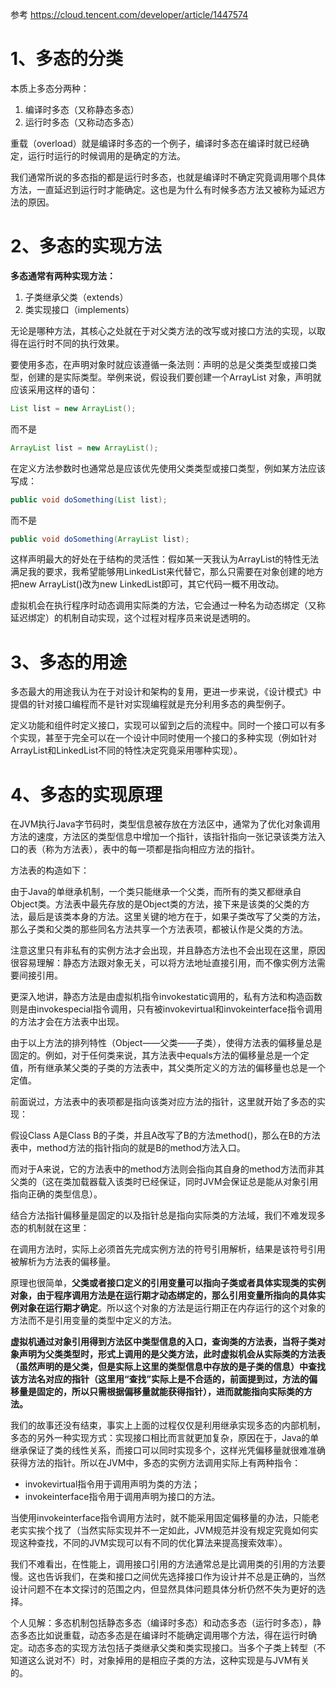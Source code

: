 参考 https://cloud.tencent.com/developer/article/1447574

# 1、多态的分类

本质上多态分两种：

1. 编译时多态（又称静态多态）
2. 运行时多态（又称动态多态）

重载（overload）就是编译时多态的一个例子，编译时多态在编译时就已经确定，运行时运行的时候调用的是确定的方法。

我们通常所说的多态指的都是运行时多态，也就是编译时不确定究竟调用哪个具体方法，一直延迟到运行时才能确定。这也是为什么有时候多态方法又被称为延迟方法的原因。

# 2、多态的实现方法

**多态通常有两种实现方法：**

1. 子类继承父类（extends）
2. 类实现接口（implements）

无论是哪种方法，其核心之处就在于对父类方法的改写或对接口方法的实现，以取得在运行时不同的执行效果。

要使用多态，在声明对象时就应该遵循一条法则：声明的总是父类类型或接口类型，创建的是实际类型。举例来说，假设我们要创建一个ArrayList 对象，声明就应该采用这样的语句：

```java
List list = new ArrayList();
```

而不是

```java
ArrayList list = new ArrayList();
```

在定义方法参数时也通常总是应该优先使用父类类型或接口类型，例如某方法应该写成：

```java
public void doSomething(List list);
```

而不是

```java
public void doSomething(ArrayList list);
```

这样声明最大的好处在于结构的灵活性：假如某一天我认为ArrayList的特性无法满足我的要求，我希望能够用LinkedList来代替它，那么只需要在对象创建的地方把new ArrayList()改为new LinkedList即可，其它代码一概不用改动。

虚拟机会在执行程序时动态调用实际类的方法，它会通过一种名为动态绑定（又称延迟绑定）的机制自动实现，这个过程对程序员来说是透明的。

# 3、多态的用途

多态最大的用途我认为在于对设计和架构的复用，更进一步来说，《设计模式》中提倡的针对接口编程而不是针对实现编程就是充分利用多态的典型例子。

定义功能和组件时定义接口，实现可以留到之后的流程中。同时一个接口可以有多个实现，甚至于完全可以在一个设计中同时使用一个接口的多种实现（例如针对ArrayList和LinkedList不同的特性决定究竟采用哪种实现）。

# 4、多态的实现原理

在JVM执行Java字节码时，类型信息被存放在方法区中，通常为了优化对象调用方法的速度，方法区的类型信息中增加一个指针，该指针指向一张记录该类方法入口的表（称为方法表），表中的每一项都是指向相应方法的指针。

方法表的构造如下：

由于Java的单继承机制，一个类只能继承一个父类，而所有的类又都继承自Object类。方法表中最先存放的是Object类的方法，接下来是该类的父类的方法，最后是该类本身的方法。这里关键的地方在于，如果子类改写了父类的方法，那么子类和父类的那些同名方法共享一个方法表项，都被认作是父类的方法。

注意这里只有非私有的实例方法才会出现，并且静态方法也不会出现在这里，原因很容易理解：静态方法跟对象无关，可以将方法地址直接引用，而不像实例方法需要间接引用。

更深入地讲，静态方法是由虚拟机指令invokestatic调用的，私有方法和构造函数则是由invokespecial指令调用，只有被invokevirtual和invokeinterface指令调用的方法才会在方法表中出现。

由于以上方法的排列特性（Object——父类——子类），使得方法表的偏移量总是固定的。例如，对于任何类来说，其方法表中equals方法的偏移量总是一个定值，所有继承某父类的子类的方法表中，其父类所定义的方法的偏移量也总是一个定值。

前面说过，方法表中的表项都是指向该类对应方法的指针，这里就开始了多态的实现：

假设Class A是Class B的子类，并且A改写了B的方法method()，那么在B的方法表中，method方法的指针指向的就是B的method方法入口。

而对于A来说，它的方法表中的method方法则会指向其自身的method方法而非其父类的（这在类加载器载入该类时已经保证，同时JVM会保证总是能从对象引用指向正确的类型信息）。

结合方法指针偏移量是固定的以及指针总是指向实际类的方法域，我们不难发现多态的机制就在这里：

在调用方法时，实际上必须首先完成实例方法的符号引用解析，结果是该符号引用被解析为方法表的偏移量。

原理也很简单，**父类或者接口定义的引用变量可以指向子类或者具体实现类的实例对象，由于程序调用方法是在运行期才动态绑定的，那么引用变量所指向的具体实例对象在运行期才确定**。所以这个对象的方法是运行期正在内存运行的这个对象的方法而不是引用变量的类型中定义的方法。

**虚拟机通过对象引用得到方法区中类型信息的入口，查询类的方法表，当将子类对象声明为父类类型时，形式上调用的是父类方法，此时虚拟机会从实际类的方法表（虽然声明的是父类，但是实际上这里的类型信息中存放的是子类的信息）中查找该方法名对应的指针（这里用“查找”实际上是不合适的，前面提到过，方法的偏移量是固定的，所以只需根据偏移量就能获得指针），进而就能指向实际类的方法。**

我们的故事还没有结束，事实上上面的过程仅仅是利用继承实现多态的内部机制，多态的另外一种实现方式：实现接口相比而言就更加复杂，原因在于，Java的单继承保证了类的线性关系，而接口可以同时实现多个，这样光凭偏移量就很难准确获得方法的指针。所以在JVM中，多态的实例方法调用实际上有两种指令：

- invokevirtual指令用于调用声明为类的方法；
- invokeinterface指令用于调用声明为接口的方法。

当使用invokeinterface指令调用方法时，就不能采用固定偏移量的办法，只能老老实实挨个找了（当然实际实现并不一定如此，JVM规范并没有规定究竟如何实现这种查找，不同的JVM实现可以有不同的优化算法来提高搜索效率）。

我们不难看出，在性能上，调用接口引用的方法通常总是比调用类的引用的方法要慢。这也告诉我们，在类和接口之间优先选择接口作为设计并不总是正确的，当然设计问题不在本文探讨的范围之内，但显然具体问题具体分析仍然不失为更好的选择。

个人见解：多态机制包括静态多态（编译时多态）和动态多态（运行时多态），静态多态比如说重载，动态多态是在编译时不能确定调用哪个方法，得在运行时确定。动态多态的实现方法包括子类继承父类和类实现接口。当多个子类上转型（不知道这么说对不）时，对象掉用的是相应子类的方法，这种实现是与JVM有关的。

